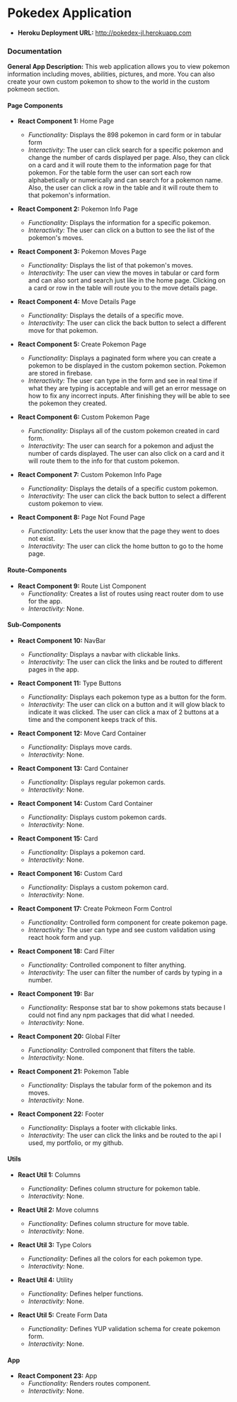 # Pokedex Application

* **Heroku Deployment URL:** http://pokedex-jl.herokuapp.com

### Documentation

**General App Description:** This web application allows you to view pokemon information including moves, abilities, pictures, and more. You can also create your own custom pokemon to show to the world in the custom pokmeon section.

#### Page Components

* **React Component 1:** Home Page
  * *Functionality:* Displays the 898 pokemon in card form or in tabular form
  * *Interactivity:* The user can click search for a specific pokemon and change the number of cards displayed per page. Also, they can click on a card and it will route them to the information page for that pokemon. For the table form the user can sort each row alphabetically or numerically and can search for a pokemon name. Also, the user can click a row in the table and it will route them to that pokemon's information.


* **React Component 2:** Pokemon Info Page
  * *Functionality:* Displays the information for a specific pokemon.
  * *Interactivity:* The user can click on a button to see the list of the pokemon's moves.


* **React Component 3:** Pokemon Moves Page
  * *Functionality:* Displays the list of that pokemon's moves.
  * *Interactivity:* The user can view the moves in tabular or card form and can also sort and search just like in the home page. Clicking on a card or row in the table will route you to the move details page.


* **React Component 4:** Move Details Page
  * *Functionality:* Displays the details of a specific move.
  * *Interactivity:* The user can click the back button to select a different move for that pokemon.

* **React Component 5:** Create Pokemon Page
  * *Functionality:* Displays a paginated form where you can create a pokemon to be displayed in the custom pokemon section. Pokemon are stored in firebase.
  * *Interactivity:* The user can type in the form and see in real time if what they are typing is acceptable and will get an error message on how to fix any incorrect inputs. After finishing they will be able to see the pokemon they created.

* **React Component 6:** Custom Pokemon Page
  * *Functionality:* Displays all of the custom pokemon created in card form.
  * *Interactivity:* The user can search for a pokemon and adjust the number of cards displayed. The user can also click on a card and it will route them to the info for that custom pokemon.

* **React Component 7:** Custom Pokemon Info Page
  * *Functionality:* Displays the details of a specific custom pokemon.
  * *Interactivity:* The user can click the back button to select a different custom pokemon to view.

* **React Component 8:** Page Not Found Page
  * *Functionality:* Lets the user know that the page they went to does not exist.
  * *Interactivity:* The user can click the home button to go to the home page.

#### Route-Components

* **React Component 9:** Route List Component
  * *Functionality:*  Creates a list of routes using react router dom to use for the app.
  * *Interactivity:* None.

#### Sub-Components

* **React Component 10:** NavBar
  * *Functionality:* Displays a navbar with clickable links.
  * *Interactivity:* The user can click the links and be routed to different pages in the app.

* **React Component 11:** Type Buttons
  * *Functionality:* Displays each pokemon type as a button for the form.
  * *Interactivity:* The user can click on a button and it will glow black to indicate it was clicked. The user can click a max of 2 buttons at a time and the component keeps track of this.

* **React Component 12:** Move Card Container
  * *Functionality:* Displays move cards.
  * *Interactivity:* None.

* **React Component 13:** Card Container
  * *Functionality:* Displays regular pokemon cards.
  * *Interactivity:* None.

* **React Component 14:** Custom Card Container
  * *Functionality:* Displays custom pokemon cards.
  * *Interactivity:* None.

* **React Component 15:** Card 
  * *Functionality:* Displays a pokemon card.
  * *Interactivity:* None.

* **React Component 16:** Custom Card 
  * *Functionality:* Displays a custom pokemon card.
  * *Interactivity:* None.

* **React Component 17:** Create Pokmeon Form Control
  * *Functionality:* Controlled form component for create pokemon page.
  * *Interactivity:* The user can type and see custom validation using react hook form and yup.

* **React Component 18:** Card Filter
  * *Functionality:* Controlled component to filter anything.
  * *Interactivity:* The user can filter the number of cards by typing in a number.

* **React Component 19:** Bar 
  * *Functionality:* Response stat bar to show pokemons stats because I could not find any npm packages that did what I needed.
  * *Interactivity:* None.

* **React Component 20:** Global Filter 
  * *Functionality:* Controlled component that filters the table.
  * *Interactivity:* None.

* **React Component 21:** Pokemon Table
  * *Functionality:* Displays the tabular form of the pokemon and its moves.
  * *Interactivity:* None.

* **React Component 22:** Footer
  * *Functionality:* Displays a footer with clickable links.
  * *Interactivity:* The user can click the links and be routed to the api I used, my portfolio, or my github.


#### Utils

* **React Util 1:** Columns 
  * *Functionality:* Defines column structure for pokemon table.
  * *Interactivity:* None.

* **React Util 2:** Move columns 
  * *Functionality:* Defines column structure for move table.
  * *Interactivity:* None.

* **React Util 3:** Type Colors
  * *Functionality:* Defines all the colors for each pokemon type.
  * *Interactivity:* None.

* **React Util 4:** Utility 
  * *Functionality:* Defines helper functions.
  * *Interactivity:* None.

* **React Util 5:** Create Form Data
  * *Functionality:* Defines YUP validation schema for create pokemon form.
  * *Interactivity:* None.

#### App
* **React Component 23:** App
  * *Functionality:* Renders routes component.
  * *Interactivity:* None.
